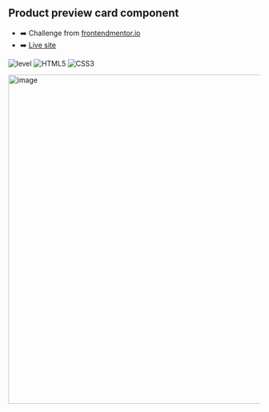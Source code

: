 ## Product preview card component

- ➡️ Challenge from [frontendmentor.io](https://www.frontendmentor.io/challenges/product-preview-card-component-GO7UmttRfa)
- ➡️ [Live site](https://alejomejia.github.io/FM1-Product-Preview-Card/)

![level](https://img.shields.io/badge/Level-Newbie-6abecd?style=for-the-badge)
![HTML5](https://img.shields.io/badge/html5-%23E34F26.svg?style=for-the-badge&logo=html5&logoColor=white)
![CSS3](https://img.shields.io/badge/css3-%231572B6.svg?style=for-the-badge&logo=css3&logoColor=white)

<img width="658" alt="image" src="https://user-images.githubusercontent.com/10382723/218127686-d54a35c6-7584-4bc2-b336-e1814f345850.png">
